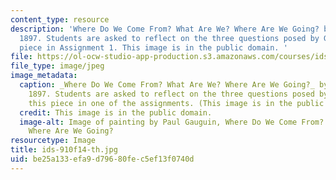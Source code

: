 ```yaml
---
content_type: resource
description: 'Where Do We Come From? What Are We? Where Are We Going? by Paul Gauguin,
  1897. Students are asked to reflect on the three questions posed by Gauguin in this
  piece in Assignment 1. This image is in the public domain. '
file: https://ol-ocw-studio-app-production.s3.amazonaws.com/courses/ids-910-leadership-development-fall-2014/be25a133efa9d79680fec5ef13f0740d_ids-910f14-th.jpg
file_type: image/jpeg
image_metadata:
  caption: _Where Do We Come From? What Are We? Where Are We Going?_ by Paul Gauguin,
    1897. Students are asked to reflect on the three questions posed by Gauguin in
    this piece in one of the assignments. (This image is in the public domain.)
  credit: This image is in the public domain.
  image-alt: Image of painting by Paul Gauguin, Where Do We Come From? What Are We?
    Where Are We Going?
resourcetype: Image
title: ids-910f14-th.jpg
uid: be25a133-efa9-d796-80fe-c5ef13f0740d
---
```

